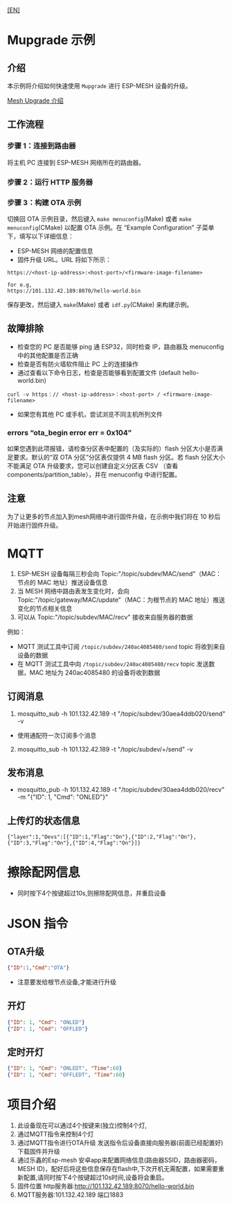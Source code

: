 [[EN]](./README.md)

# Mupgrade 示例

## 介绍
本示例将介绍如何快速使用 `Mupgrade` 进行 ESP-MESH 设备的升级。

[Mesh Upgrade 介绍](https://docs.espressif.com/projects/esp-mdf/en/latest/api-guides/mupgrade.html)

## 工作流程

### 步骤 1：连接到路由器

将主机 PC 连接到 ESP-MESH 网络所在的路由器。

### 步骤 2：运行 HTTP 服务器

### 步骤 3：构建 OTA 示例

切换回 OTA 示例目录，然后键入 `make menuconfig`(Make) 或者 `make menuconfig`(CMake) 以配置 OTA 示例。在 “Example Configuration” 子菜单下，填写以下详细信息：

* ESP-MESH 网络的配置信息
* 固件升级 URL。URL 将如下所示：

```
https://<host-ip-address>:<host-port>/<firmware-image-filename>

for e.g,
https://101.132.42.189:8070/hello-world.bin
```
保存更改，然后键入 `make`(Make) 或者 `idf.py`(CMake) 来构建示例。

## 故障排除

* 检查您的 PC 是否能够 ping 通 ESP32，同时检查 IP，路由器及 menuconfig 中的其他配置是否正确
* 检查是否有防火墙软件阻止 PC 上的连接操作
* 通过查看以下命令日志，检查是否能够看到配置文件 (default hello-world.bin)

 ```
 curl -v https：// <host-ip-address>：<host-port> / <firmware-image-filename>
 ```

* 如果您有其他 PC 或手机，尝试浏览不同主机所列文件

### errors “ota_begin error err = 0x104”

如果您遇到此项报错，请检查分区表中配置的（及实际的）flash 分区大小是否满足要求。默认的“双 OTA 分区”分区表仅提供 4 MB flash 分区。若 flash 分区大小不能满足 OTA 升级要求，您可以创建自定义分区表 CSV （查看 components/partition_table），并在 menuconfig 中进行配置。

## 注意

为了让更多的节点加入到mesh网络中进行固件升级，在示例中我们将在 10 秒后开始进行固件升级。

# MQTT
1. ESP-MESH 设备每隔三秒会向 Topic:"/topic/subdev/MAC/send"（MAC：节点的 MAC 地址）推送设备信息
2. 当 MESH 网络中路由表发生变化时，会向 Topic:"/topic/gateway/MAC/update"（MAC：为根节点的 MAC 地址）推送变化的节点相关信息
3. 可以从 Topic:"/topic/subdev/MAC/recv" 接收来自服务器的数据

例如：
- MQTT 测试工具中订阅 `/topic/subdev/240ac4085480/send` topic 将收到来自设备的数据
- 在 MQTT 测试工具中向 `/topic/subdev/240ac4085480/recv` topic 发送数据，MAC 地址为 240ac4085480 的设备将收到数据

## 订阅消息
1. mosquitto_sub -h 101.132.42.189 -t "/topic/subdev/30aea4ddb020/send" -v
- 使用通配符一次订阅多个消息
2. mosquitto_sub -h 101.132.42.189 -t "/topic/subdev/+/send" -v

## 发布消息
- mosquitto_pub -h 101.132.42.189 -t "/topic/subdev/30aea4ddb020/recv" -m "{\"ID\": 1, \"Cmd\": \"ONLED\"}"

## 上传灯的状态信息
```
{"layer":1,"Devs":[{"ID":1,"Flag":"On"},{"ID":2,"Flag":"On"},{"ID":3,"Flag":"On"},{"ID":4,"Flag":"On"}]}
```

# 擦除配网信息
- 同时按下4个按键超过10s,则擦除配网信息，并重启设备

# JSON 指令
## OTA升级
```json
{"ID":1,"Cmd":"OTA"} 
```
- 注意要发给根节点设备,才能进行升级
## 开灯
```json
{"ID": 1, "Cmd": "ONLED"}
{"ID": 1, "Cmd": "OFFLED"}
```
## 定时开灯
```json
{"ID": 1, "Cmd": "ONLEDT", "Time":60}
{"ID": 1, "Cmd": "OFFLEDT", "Time":60}
```
# 项目介绍
1. 此设备现在可以通过4个按键来(独立)控制4个灯,
2. 通过MQTT指令来控制4个灯
3. 通过MQTT指令进行OTA升级 发送指令后设备直接向服务器(前面已经配置好)下载固件并升级
4. 通过乐鑫的Esp-mesh 安卓app来配置网络信息(路由器SSID，路由器密码，MESH ID)，配好后将这些信息保存在flash中,下次开机无需配置，如果需要重新配置,请同时按下4个按键超过10s时间,设备将会重启。
5. 固件位置 http服务器:http://101.132.42.189:8070/hello-world.bin
6. MQTT服务器:101.132.42.189 端口1883